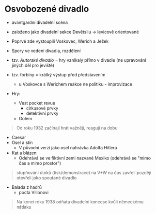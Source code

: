 # Osvobozené divadlo
- avantgardní divadelní scéna
- založeno jako divadelní sekce Devětsilu -> levicově orientované
- Poprvé zde vystoupili Voskovec, Werich a Ježek
- Spory ve vedení divadla, rozdělení
- tzv. *Autorské divadlo* = hry vznikaly přímo v divadle (ne upravování jiných děl pro jeviště)
- tzv. forbíny = krátký výstup před představením
  - u Voskovce s Werichem reakce ne politiku - improvizace
 
- Hry:
  - Vest pocket revue
    - cirkusové prvky
    - detektivní prvky
  - Golem
> Od roku 1932 začínají hrát važněji, reagují na dobu
  - Caesar
  - Osel a stín
    - V původní verzi jako osel nahrávka Adolfa Hitlera
  - Kat a blázen
    - Odehrává se ve fiktivní zemi nazvané Mexiko (odehrává se "mimo čas a mimo prostor")
> stupňování útoků (tisk/demonstrace) na V+W
> na čas zavřeli
> později otevřeli joko spoutané divadlo
  - Balada z hadrů
    - pocta Villonovi
> Na konci roku 1938 odňata divadelní koncese kvůli německému nátlaku

